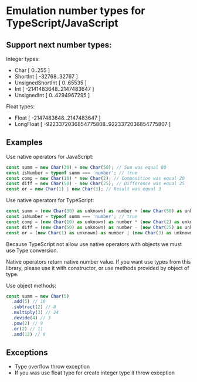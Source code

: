 # Emulation number types for TypeScript/JavaScript

## Support next number types:

Integer types:
* Char [ 0..255 ]
* ShortInt [ -32768..32767 ]
* UnsignedShortInt [ 0..65535 ]
* Int [ -2141483648..2147483647 ]
* UnsignedInt [ 0..4294967295 ]

Float types:
* Float [ -2147483648..2147483647 ]
* LongFloat [ -9223372036854775808..9223372036854775807 ]

## Examples

Use native operators for JavaScript:

```javascript
const summ = new Char(30) + new Char(50); // Sum was equal 80
const isNumber = typeof summ === 'number'; // true
const comp = new Char(10) * new Char(2); // Composition was equal 20
const diff = new Char(50) - new Char(25); // Difference was equal 25
const or = new Char(1) | new Char(3); // Result was equal 3
```

Use native operators for TypeScript:

```javascript
const summ = (new Char(30) as unknown) as number + (new Char(50) as unknown) as number; // Sum was equal 80
const isNumber = typeof summ === 'number'; // true
const comp = (new Char(10) as unknown) as number * (new Char(2) as unknown) as number; // Composition was equal 20
const diff = (new Char(50) as unknown) as number - (new Char(25) as unknown) as number; // Difference was equal 25
const or = (new Char(1) as unknown) as number | (new Char(3) as unknown) as number; // Result was equal 3
```

Because TypeScript not allow use native operators with objects we must use Type conversion.

Native operators return native number value.
If you want use types from this library, please use it with constructor, or use methods provided by object of type.

Use object methods:

```typescript
const summ = new Char(5)
  .add(5) // 10
  .subtract(2) // 8
  .multiply(3) // 24
  .devide(4) // 3
  .pow(2) // 9
  .or(2) // 11
  .and(12) // 8
```

## Exceptions

* Type overflow throw exception
* If you was use float type for create integer type it throw exception
